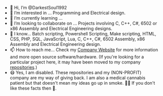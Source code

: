 - 👋 Hi, I’m @DarkestSoul1992
- 👀 I’m interested in ... Programming and Electrical design.
- 🌱 I’m currently learning ...
- 🏢 I’m looking to collaborate on ... Projects involving C, C++, C#, 6502 or x86 Assembly and Electrical Engineering designs.
- 🧠 I know... Batch scripting, Powershell Scripting, Make scripting, HTML, CSS, PHP, SQL, JavaScript, Lua, C, C++, C#, 6502 Assembly, x86 Assembly and Electrical Engineering design.
- 📫 How to reach me... Check my [Company Website](https://wolfnet-computing.com) for more information and more open source software/hardware. (If you're looking for a particular project here, it may have been moved to my company [repositories](https://github.com/orgs/WolfNet-Computing/repositories).)
- 😷 Yes, I am disabled. These repositories and my (NON-PROFIT) company are my way of giving back. I am also a medical cannabis patient but that doesn't mean my ideas go up in smoke. 😶‍🌫️ If you don't like these facts then 🖕.
<!---
DarkestSoul1992/DarkestSoul1992 is a ✨ special ✨ repository because its `README.md` (this file) appears on your GitHub profile.
You can click the Preview link to take a look at your changes.
--->
